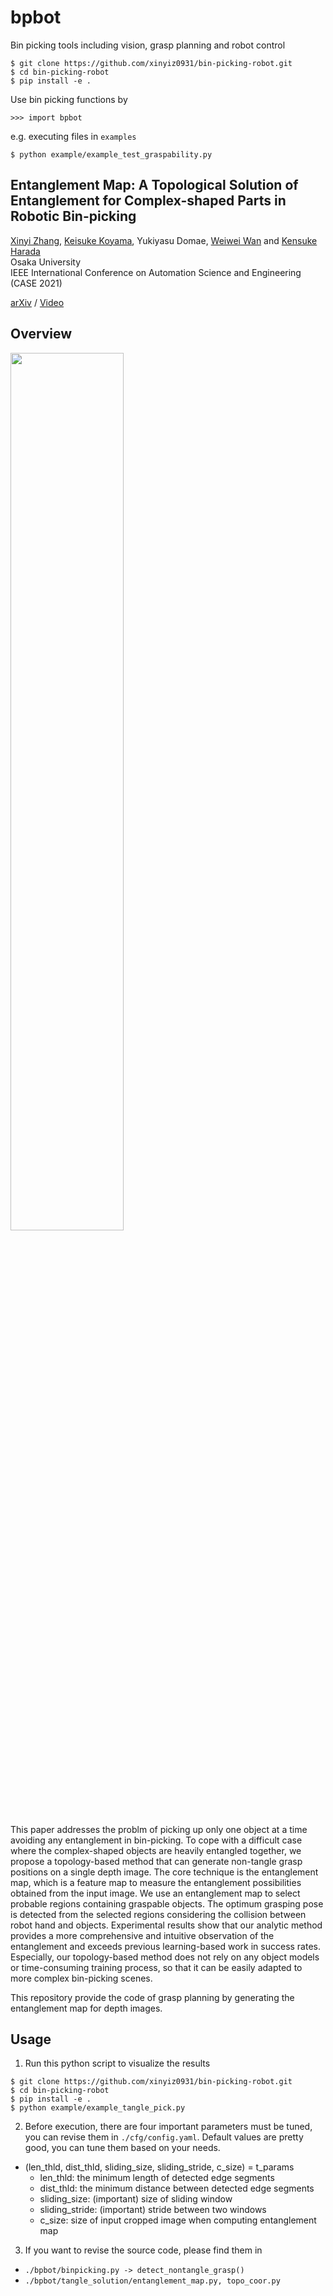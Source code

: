 # bpbot

Bin picking tools including vision, grasp planning and robot control

```
$ git clone https://github.com/xinyiz0931/bin-picking-robot.git
$ cd bin-picking-robot
$ pip install -e .
```

Use bin picking functions by
```
>>> import bpbot
```

e.g. executing files in `examples`
```
$ python example/example_test_graspability.py
```
## Entanglement Map: A Topological Solution of Entanglement for Complex-shaped Parts in Robotic Bin-picking

[Xinyi Zhang](http://xinyiz0931.github.io), [Keisuke Koyama](https://kk-hs-sa.website/), Yukiyasu Domae, [Weiwei Wan](https://wanweiwei07.github.io/) and [Kensuke Harada](https://www.roboticmanipulation.org/members2/kensuke-harada/)    
Osaka University     
IEEE International Conference on Automation Science and Engineering (CASE 2021)

[arXiv](https://arxiv.org/pdf/2106.00943.pdf) / [Video](https://www.youtube.com/watch?v=5WTpQAjoArM)

## Overview

<img src="https://xinyiz0931.github.io/images/project_emap_teaser.jpg" width="60%" >

This paper addresses the problm of picking up only one object at a time avoiding any entanglement in bin-picking. To cope with a difficult case where the complex-shaped objects are heavily entangled together, we propose a topology-based method that can generate non-tangle grasp positions on a single depth image. The core technique is the entanglement map, which is a feature map to measure the entanglement possibilities obtained from the input image. We use an entanglement map to select probable regions containing graspable objects. The optimum grasping pose is detected from the selected regions considering the collision between robot hand and objects. Experimental results show that our analytic method provides a more comprehensive and intuitive observation of the entanglement and exceeds previous learning-based work in success rates. Especially, our topology-based method does not rely on any object models or time-consuming training process, so that it can be easily adapted to more complex bin-picking scenes.

This repository provide the code of grasp planning by generating the entanglement map for depth images. 

## Usage

1. Run this python script to visualize the results
```
$ git clone https://github.com/xinyiz0931/bin-picking-robot.git
$ cd bin-picking-robot
$ pip install -e .
$ python example/example_tangle_pick.py
```
2. Before execution, there are four important parameters must be tuned, you can revise them in `./cfg/config.yaml`. Default values are pretty good, you can tune them based on your needs. 

- (len_thld, dist_thld, sliding_size, sliding_stride, c_size) = t_params
  - len_thld: the minimum length of detected edge segments
  - dist_thld: the minimum distance between detected edge segments
  - sliding_size: (important) size of sliding window
  - sliding_stride: (important) stride between two windows
  - c_size: size of input cropped image when computing entanglement map

3. If you want to revise the source code, please find them in 

- `./bpbot/binpicking.py -> detect_nontangle_grasp()`
- `./bpbot/tangle_solution/entanglement_map.py, topo_coor.py`

